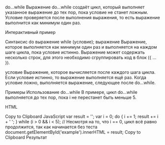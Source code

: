 do...while
Выражение do...while создаёт цикл, который выполняет указанное выражение до тех пор, пока условие не станет ложным. Условие проверяется после выполнения выражения, то есть выражение выполнится как минимум один раз.

Интерактивный пример

Синтаксис
do
выражение
while (условие);
выражение
Выражение, которое выполняется как минимум один раз и выполняется на каждом шаге цикла, пока условие истинно. Выражение может содержать несколько строк, для этого необходимо сгруппировать код в блок ({ ... }).

условие
Выражение, которое вычисляется после каждого шага цикла. Если условие истинно, то выражение выполняется ещё раз. Когда условие ложно, выполняется выражение, следующее после do...while.

Примеры
Использование do...while
В примере, цикл do...while выполняется до тех пор, пока i не перестанет быть меньше 5.

HTML

<div id="example"></div>
Copy to Clipboard
JavaScript
var result = '';
var i = 0;
do {
   i += 1;
   result += i + ' ';
} while (i > 0 && i < 5); // Несмотря на то, что i == 0, цикл всё равно продолжится, так как начинается без теста
document.getElementById('example').innerHTML = result;
Copy to Clipboard
Результат
